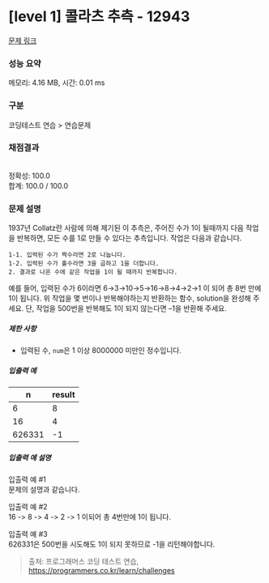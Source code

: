 # [level 1] 콜라츠 추측 - 12943 

[문제 링크](https://programmers.co.kr/learn/courses/30/lessons/12943) 

### 성능 요약

메모리: 4.16 MB, 시간: 0.01 ms

### 구분

코딩테스트 연습 > 연습문제

### 채점결과

<br/>정확성: 100.0<br/>합계: 100.0 / 100.0

### 문제 설명

<p>1937년 Collatz란 사람에 의해 제기된 이 추측은, 주어진 수가 1이 될때까지 다음 작업을 반복하면, 모든 수를 1로 만들 수 있다는 추측입니다. 작업은 다음과 같습니다.</p>
<div class="highlight"><pre class="codehilite"><code>1-1. 입력된 수가 짝수라면 2로 나눕니다. 
1-2. 입력된 수가 홀수라면 3을 곱하고 1을 더합니다.
2. 결과로 나온 수에 같은 작업을 1이 될 때까지 반복합니다.
</code></pre></div>
<p>예를 들어, 입력된 수가 6이라면 6→3→10→5→16→8→4→2→1 이 되어 총 8번 만에 1이 됩니다. 위 작업을 몇 번이나 반복해야하는지 반환하는 함수, solution을 완성해 주세요. 단, 작업을 500번을 반복해도 1이 되지 않는다면 –1을 반환해 주세요.</p>

<h5>제한 사항</h5>

<ul>
<li>입력된 수,  <code>num</code>은 1 이상 8000000 미만인 정수입니다.</li>
</ul>

<h5>입출력 예</h5>
<table class="table">
        <thead><tr>
<th>n</th>
<th>result</th>
</tr>
</thead>
        <tbody><tr>
<td>6</td>
<td>8</td>
</tr>
<tr>
<td>16</td>
<td>4</td>
</tr>
<tr>
<td>626331</td>
<td>-1</td>
</tr>
</tbody>
      </table>
<h5>입출력 예 설명</h5>

<p>입출력 예 #1<br>
문제의 설명과 같습니다.</p>

<p>입출력 예 #2<br>
16 -&gt; 8 -&gt; 4 -&gt; 2 -&gt; 1 이되어 총 4번만에 1이 됩니다.</p>

<p>입출력 예 #3<br>
626331은 500번을 시도해도 1이 되지 못하므로 -1을 리턴해야합니다.</p>


> 출처: 프로그래머스 코딩 테스트 연습, https://programmers.co.kr/learn/challenges